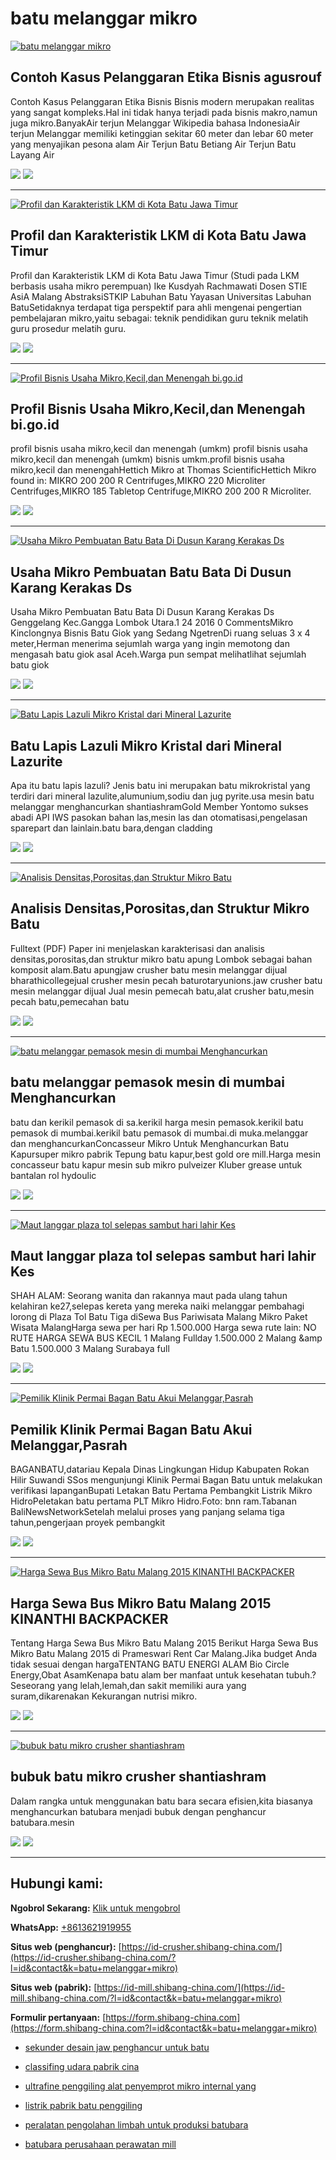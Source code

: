 # batu melanggar mikro

<a href="https://swt.shibang-china.com/?l=id&img&k=batu+melanggar+mikro" target="_blank">![batu melanggar mikro](http://static.shibang-china.com/all-800x300/140.jpg)</a>

## Contoh Kasus Pelanggaran Etika Bisnis agusrouf
Contoh Kasus Pelanggaran Etika Bisnis Bisnis modern merupakan realitas yang sangat kompleks.Hal ini tidak hanya terjadi pada bisnis makro,namun juga mikro.BanyakAir terjun Melanggar Wikipedia bahasa IndonesiaAir terjun Melanggar memiliki ketinggian sekitar 60 meter dan lebar 60 meter yang menyajikan pesona alam Air Terjun Batu Betiang Air Terjun Batu Layang Air


<a href="https://whatsapp.shibangsoft.com/WhatsApp.php" target="_blank" title="WhatsApp">![](http://static.shibang-china.com/icon/whatsapp.png)</a> <a href="https://swt.shibang-china.com/?l=id&icon&k=batu+melanggar+mikro" target="_blank">![](http://static.shibang-china.com/icon/chat-id.png)</a>

---

<a href="https://swt.shibang-china.com/?l=id&img&k=batu+melanggar+mikro" target="_blank">![Profil dan Karakteristik LKM di Kota Batu Jawa Timur](http://static.shibang-china.com/all-800x300/1381.jpg)</a>

## Profil dan Karakteristik LKM di Kota Batu Jawa Timur
Profil dan Karakteristik LKM di Kota Batu Jawa Timur (Studi pada LKM berbasis usaha mikro perempuan) Ike Kusdyah Rachmawati Dosen STIE AsiA Malang AbstraksiSTKIP Labuhan Batu Yayasan Universitas Labuhan BatuSetidaknya terdapat tiga perspektif para ahli mengenai pengertian pembelajaran mikro,yaitu sebagai: teknik pendidikan guru teknik melatih guru prosedur melatih guru.


<a href="https://whatsapp.shibangsoft.com/WhatsApp.php" target="_blank" title="WhatsApp">![](http://static.shibang-china.com/icon/whatsapp.png)</a> <a href="https://swt.shibang-china.com/?l=id&icon&k=batu+melanggar+mikro" target="_blank">![](http://static.shibang-china.com/icon/chat-id.png)</a>

---

<a href="https://swt.shibang-china.com/?l=id&img&k=batu+melanggar+mikro" target="_blank">![Profil Bisnis Usaha Mikro,Kecil,dan Menengah bi.go.id](http://static.shibang-china.com/all-800x300/1182.jpg)</a>

## Profil Bisnis Usaha Mikro,Kecil,dan Menengah bi.go.id
profil bisnis usaha mikro,kecil dan menengah (umkm) profil bisnis usaha mikro,kecil dan menengah (umkm) bisnis umkm.profil bisnis usaha mikro,kecil dan menengahHettich Mikro at Thomas ScientificHettich Mikro found in: MIKRO 200 200 R Centrifuges,MIKRO 220 Microliter Centrifuges,MIKRO 185 Tabletop Centrifuge,MIKRO 200 200 R Microliter.


<a href="https://whatsapp.shibangsoft.com/WhatsApp.php" target="_blank" title="WhatsApp">![](http://static.shibang-china.com/icon/whatsapp.png)</a> <a href="https://swt.shibang-china.com/?l=id&icon&k=batu+melanggar+mikro" target="_blank">![](http://static.shibang-china.com/icon/chat-id.png)</a>

---

<a href="https://swt.shibang-china.com/?l=id&img&k=batu+melanggar+mikro" target="_blank">![Usaha Mikro Pembuatan Batu Bata Di Dusun Karang Kerakas Ds](http://static.shibang-china.com/all-800x300/699.jpg)</a>

## Usaha Mikro Pembuatan Batu Bata Di Dusun Karang Kerakas Ds
Usaha Mikro Pembuatan Batu Bata Di Dusun Karang Kerakas Ds Genggelang Kec.Gangga Lombok Utara.1 24 2016 0 CommentsMikro Kinclongnya Bisnis Batu Giok yang Sedang NgetrenDi ruang seluas 3 x 4 meter,Herman menerima sejumlah warga yang ingin memotong dan mengasah batu giok asal Aceh.Warga pun sempat melihatlihat sejumlah batu giok


<a href="https://whatsapp.shibangsoft.com/WhatsApp.php" target="_blank" title="WhatsApp">![](http://static.shibang-china.com/icon/whatsapp.png)</a> <a href="https://swt.shibang-china.com/?l=id&icon&k=batu+melanggar+mikro" target="_blank">![](http://static.shibang-china.com/icon/chat-id.png)</a>

---

<a href="https://swt.shibang-china.com/?l=id&img&k=batu+melanggar+mikro" target="_blank">![Batu Lapis Lazuli Mikro Kristal dari Mineral Lazurite](http://static.shibang-china.com/all-800x300/362.jpg)</a>

## Batu Lapis Lazuli Mikro Kristal dari Mineral Lazurite
Apa itu batu lapis lazuli? Jenis batu ini merupakan batu mikrokristal yang terdiri dari mineral lazulite,alumunium,sodiu dan jug pyrite.usa mesin batu melanggar menghancurkan shantiashramGold Member Yontomo sukses abadi API IWS pasokan bahan las,mesin las dan otomatisasi,pengelasan sparepart dan lainlain.batu bara,dengan cladding


<a href="https://whatsapp.shibangsoft.com/WhatsApp.php" target="_blank" title="WhatsApp">![](http://static.shibang-china.com/icon/whatsapp.png)</a> <a href="https://swt.shibang-china.com/?l=id&icon&k=batu+melanggar+mikro" target="_blank">![](http://static.shibang-china.com/icon/chat-id.png)</a>

---

<a href="https://swt.shibang-china.com/?l=id&img&k=batu+melanggar+mikro" target="_blank">![Analisis Densitas,Porositas,dan Struktur Mikro Batu](http://static.shibang-china.com/all-800x300/470.jpg)</a>

## Analisis Densitas,Porositas,dan Struktur Mikro Batu
Fulltext (PDF) Paper ini menjelaskan karakterisasi dan analisis densitas,porositas,dan struktur mikro batu apung Lombok sebagai bahan komposit alam.Batu apungjaw crusher batu mesin melanggar dijual bharathicollegejual crusher mesin pecah baturotaryunions.jaw crusher batu mesin melanggar dijual Jual mesin pemecah batu,alat crusher batu,mesin pecah batu,pemecahan batu


<a href="https://whatsapp.shibangsoft.com/WhatsApp.php" target="_blank" title="WhatsApp">![](http://static.shibang-china.com/icon/whatsapp.png)</a> <a href="https://swt.shibang-china.com/?l=id&icon&k=batu+melanggar+mikro" target="_blank">![](http://static.shibang-china.com/icon/chat-id.png)</a>

---

<a href="https://swt.shibang-china.com/?l=id&img&k=batu+melanggar+mikro" target="_blank">![batu melanggar pemasok mesin di mumbai Menghancurkan](http://static.shibang-china.com/all-800x300/786.jpg)</a>

## batu melanggar pemasok mesin di mumbai Menghancurkan
batu dan kerikil pemasok di sa.kerikil harga mesin pemasok.kerikil batu pemasok di mumbai.kerikil batu pemasok di mumbai.di muka.melanggar dan menghancurkanConcasseur Mikro Untuk Menghancurkan Batu Kapursuper mikro pabrik Tepung batu kapur,best gold ore mill.Harga mesin concasseur batu kapur mesin sub mikro pulveizer Kluber grease untuk bantalan rol hydoulic


<a href="https://whatsapp.shibangsoft.com/WhatsApp.php" target="_blank" title="WhatsApp">![](http://static.shibang-china.com/icon/whatsapp.png)</a> <a href="https://swt.shibang-china.com/?l=id&icon&k=batu+melanggar+mikro" target="_blank">![](http://static.shibang-china.com/icon/chat-id.png)</a>

---

<a href="https://swt.shibang-china.com/?l=id&img&k=batu+melanggar+mikro" target="_blank">![Maut langgar plaza tol selepas sambut hari lahir Kes](http://static.shibang-china.com/all-800x300/333.jpg)</a>

## Maut langgar plaza tol selepas sambut hari lahir Kes
SHAH ALAM: Seorang wanita dan rakannya maut pada ulang tahun kelahiran ke27,selepas kereta yang mereka naiki melanggar pembahagi lorong di Plaza Tol Batu Tiga diSewa Bus Pariwisata Malang Mikro Paket Wisata MalangHarga sewa per hari Rp 1.500.000 Harga sewa rute lain: NO RUTE HARGA SEWA BUS KECIL 1 Malang Fullday 1.500.000 2 Malang &amp Batu 1.500.000 3 Malang Surabaya full


<a href="https://whatsapp.shibangsoft.com/WhatsApp.php" target="_blank" title="WhatsApp">![](http://static.shibang-china.com/icon/whatsapp.png)</a> <a href="https://swt.shibang-china.com/?l=id&icon&k=batu+melanggar+mikro" target="_blank">![](http://static.shibang-china.com/icon/chat-id.png)</a>

---

<a href="https://swt.shibang-china.com/?l=id&img&k=batu+melanggar+mikro" target="_blank">![Pemilik Klinik Permai Bagan Batu Akui Melanggar,Pasrah](http://static.shibang-china.com/all-800x300/1494.jpg)</a>

## Pemilik Klinik Permai Bagan Batu Akui Melanggar,Pasrah
BAGANBATU,datariau Kepala Dinas Lingkungan Hidup Kabupaten Rokan Hilir Suwandi SSos mengunjungi Klinik Permai Bagan Batu untuk melakukan verifikasi lapanganBupati Letakan Batu Pertama Pembangkit Listrik Mikro HidroPeletakan batu pertama PLT Mikro Hidro.Foto: bnn ram.Tabanan BaliNewsNetworkSetelah melalui proses yang panjang selama tiga tahun,pengerjaan proyek pembangkit


<a href="https://whatsapp.shibangsoft.com/WhatsApp.php" target="_blank" title="WhatsApp">![](http://static.shibang-china.com/icon/whatsapp.png)</a> <a href="https://swt.shibang-china.com/?l=id&icon&k=batu+melanggar+mikro" target="_blank">![](http://static.shibang-china.com/icon/chat-id.png)</a>

---

<a href="https://swt.shibang-china.com/?l=id&img&k=batu+melanggar+mikro" target="_blank">![Harga Sewa Bus Mikro Batu Malang 2015 KINANTHI BACKPACKER](http://static.shibang-china.com/all-800x300/613.jpg)</a>

## Harga Sewa Bus Mikro Batu Malang 2015 KINANTHI BACKPACKER
Tentang Harga Sewa Bus Mikro Batu Malang 2015 Berikut Harga Sewa Bus Mikro Batu Malang 2015 di Prameswari Rent Car Malang.Jika budget Anda tidak sesuai dengan hargaTENTANG BATU ENERGI ALAM Bio Circle Energy,Obat AsamKenapa batu alam ber manfaat untuk kesehatan tubuh.? Seseorang yang lelah,lemah,dan sakit memiliki aura yang suram,dikarenakan Kekurangan nutrisi mikro.


<a href="https://whatsapp.shibangsoft.com/WhatsApp.php" target="_blank" title="WhatsApp">![](http://static.shibang-china.com/icon/whatsapp.png)</a> <a href="https://swt.shibang-china.com/?l=id&icon&k=batu+melanggar+mikro" target="_blank">![](http://static.shibang-china.com/icon/chat-id.png)</a>

---

<a href="https://swt.shibang-china.com/?l=id&img&k=batu+melanggar+mikro" target="_blank">![bubuk batu mikro crusher shantiashram](http://static.shibang-china.com/all-800x300/962.jpg)</a>

## bubuk batu mikro crusher shantiashram
Dalam rangka untuk menggunakan batu bara secara efisien,kita biasanya menghancurkan batubara menjadi bubuk dengan penghancur batubara.mesin

<a href="https://whatsapp.shibangsoft.com/WhatsApp.php" target="_blank" title="WhatsApp">![](http://static.shibang-china.com/icon/whatsapp.png)</a> <a href="https://swt.shibang-china.com/?l=id&icon&k=batu+melanggar+mikro" target="_blank">![](http://static.shibang-china.com/icon/chat-id.png)</a>

---
## Hubungi kami:

**Ngobrol Sekarang:** [Klik untuk mengobrol](https://swt.shibang-china.com?l=id&contact&k=batu+melanggar+mikro)

**WhatsApp:**  [+8613621919955](https://whatsapp.shibangsoft.com/WhatsApp.php)

**Situs web (penghancur):** [https://id-crusher.shibang-china.com/](https://id-crusher.shibang-china.com/?l=id&contact&k=batu+melanggar+mikro)

**Situs web (pabrik):** [https://id-mill.shibang-china.com/](https://id-mill.shibang-china.com/?l=id&contact&k=batu+melanggar+mikro)

**Formulir pertanyaan:** [https://form.shibang-china.com](https://form.shibang-china.com?l=id&contact&k=batu+melanggar+mikro)

* [sekunder desain jaw penghancur untuk batu](../33/sekunder%20desain%20jaw%20penghancur%20untuk%20batu.md)

* [classifing udara pabrik cina](../39/classifing%20udara%20pabrik%20cina.md)

* [ultrafine penggiling alat penyemprot mikro internal yang](../39/ultrafine%20penggiling%20alat%20penyemprot%20mikro%20internal%20yang.md)

* [listrik pabrik batu penggiling](../38/listrik%20pabrik%20batu%20penggiling.md)

* [peralatan pengolahan limbah untuk produksi batubara](../34/peralatan%20pengolahan%20limbah%20untuk%20produksi%20batubara.md)

* [batubara perusahaan perawatan mill](../33/batubara%20perusahaan%20perawatan%20mill.md)